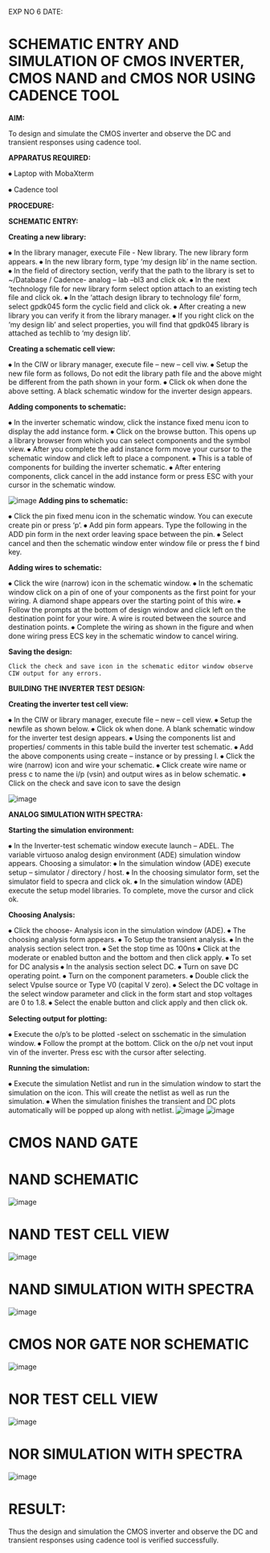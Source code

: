 EXP NO 6
DATE:
# SCHEMATIC ENTRY AND SIMULATION OF CMOS INVERTER, CMOS NAND and CMOS NOR USING CADENCE TOOL
**AIM:**

To design and simulate the CMOS inverter and observe the DC and transient responses using cadence tool.

**APPARATUS REQUIRED:**
 
⦁	Laptop with MobaXterm

⦁	Cadence tool

**PROCEDURE:**

**SCHEMATIC ENTRY:**

**Creating a new library:**

⦁	In the library manager, execute File - New library. The new library form appears.
⦁	In the new library form, type ‘my design lib’ in the name section.
⦁	In the field of directory section, verify that the path to the library is set to ~/Database / Cadence- analog – lab –bl3 and click ok.
⦁	In the next ‘technology file for new library form select option attach to an existing tech file and click ok.
⦁	In the ‘attach design library to technology file’ form, select gpdk045 form the cyclic field and click ok.
⦁	After creating a new library you can verify it from the library manager.
⦁	If you right click on the ‘my design lib’ and select properties, you will find that gpdk045 library is attached as techlib to ‘my design lib’.

**Creating a schematic cell view:**

⦁	In the CIW or library manager, execute file – new – cell viw.
⦁	Setup the new file form as follows, Do not edit the library path file and the above might be different from the path shown in your form.
⦁	Click ok when done the above setting. A black schematic window for the inverter design appears.

**Adding components to schematic:**

⦁	In the inverter schematic window, click the instance fixed menu icon to display the add instance form.
⦁	Click on the browse button. This opens up a library browser from which you can select components and the symbol view.
⦁	After you complete the add instance form move your cursor to the schematic window and click left to place a component.
⦁	This is a table of components for building the inverter schematic.
⦁	After entering components, click cancel in the add instance form or press ESC with your cursor in the schematic window.

![image](https://github.com/harsha804/VLSI-LAB-EXP-6/assets/122807039/b8a366fa-7cba-4e9f-82c9-eaebbf7d8306)
**Adding pins to schematic:**

⦁	Click the pin fixed menu icon in the schematic window. You can execute create pin or press ‘p’.
⦁	Add pin form appears. Type the following in the ADD pin form in the next order leaving space between the pin.
⦁	Select cancel and then the schematic window enter window file or press the f bind key.

**Adding wires to schematic:**

⦁	Click the wire (narrow) icon in the schematic window.
⦁	In the schematic window click on a pin of one of your components as the first point for your wiring. A diamond shape appears over the starting point of this wire.
⦁	Follow the prompts at the bottom of design window and click left on the destination point for your wire. A wire is routed between the source and destination points.
⦁	Complete the wiring as shown in the figure and when done wiring press ECS key in the schematic window to cancel wiring.

**Saving the design:**

	Click the check and save icon in the schematic editor window observe CIW output for any errors.

**BUILDING THE INVERTER TEST DESIGN:**

**Creating the inverter test cell view:**

⦁	In the CIW or library manager, execute file – new – cell view.
⦁	Setup the newfile as shown below.
⦁	Click ok when done. A blank schematic window for the inverter test design appears.
⦁	Using the components list and properties/ comments in this table build the inverter test schematic.
⦁	Add the above components using create – instance or by pressing I.
⦁	Click the wire (narrow) icon and wire your schematic.
⦁	Click create wire name or press c to name the i/p (vsin) and output wires as in below schematic.
⦁	Click on the check and save icon to save the design

![image](https://github.com/harsha804/VLSI-LAB-EXP-6/assets/122807039/b98512dd-4ef5-4cfa-beb9-d6bc714c28cc)

**ANALOG SIMULATION WITH SPECTRA:**

**Starting the simulation environment:**

⦁	In the Inverter-test schematic window execute launch – ADEL. The variable virtuoso analog design environment (ADE) simulation window appears.
Choosing a simulator:
⦁	In the simulation window (ADE) execute setup – simulator / directory / host.
⦁	In the choosing simulator form, set the simulator field to specra and click ok.
⦁	In the simulation window (ADE) execute the setup model libraries.
To complete, move the cursor and click ok.

**Choosing Analysis:**

⦁	Click the choose- Analysis icon in the simulation window (ADE).
⦁	The choosing analysis form appears.
⦁	To Setup the transient analysis.
⦁	In the analysis section select tron.
⦁	Set the stop time as 100ns
⦁	Click at the moderate or enabled button and the bottom and then click apply.
⦁	To set for DC analysis
⦁	In the analysis section select DC.
⦁	Turn on save DC operating point.
⦁	Turn on the component parameters.
⦁	Double click the select Vpulse source or Type V0 (capital V zero).
⦁	Select the DC voltage in the select window parameter and click in the form start and stop voltages are 0 to 1.8.
⦁	Select the enable button and click apply and then click ok.

**Selecting output for plotting:**

⦁	Execute the o/p’s to be plotted  -select on sschematic in the simulation window.
⦁	Follow the prompt at the bottom. Click on the o/p net vout input vin of the inverter. Press esc with the cursor after selecting.

**Running the simulation:**

⦁	Execute the simulation Netlist and run in the simulation window to start the simulation on the icon. This will create the netlist as well as run the simulation.
⦁	When the simulation finishes the transient and DC plots automatically will be popped up along with netlist.
![image](https://github.com/harsha804/VLSI-LAB-EXP-6/assets/122807039/678ce2d8-a562-4d0b-9713-95d42cc742f5)
![image](https://github.com/harsha804/VLSI-LAB-EXP-6/assets/122807039/a41087a5-cb65-4380-b2ee-419490c5db15)

# CMOS NAND GATE

# NAND SCHEMATIC
![image](https://github.com/harsha804/VLSI-LAB-EXP-6/assets/122807039/595675be-866c-4f6a-8f56-9901082eda66)

# NAND TEST CELL VIEW
![image](https://github.com/harsha804/VLSI-LAB-EXP-6/assets/122807039/d0f48f95-562d-45e7-bcc8-92990410a911)

# NAND SIMULATION WITH SPECTRA
![image](https://github.com/harsha804/VLSI-LAB-EXP-6/assets/122807039/8452b86e-83e5-4f7d-964c-1cfefe072c87)

# CMOS NOR GATE NOR SCHEMATIC
![image](https://github.com/harsha804/VLSI-LAB-EXP-6/assets/122807039/8f5c7cb6-7dfb-4bd8-80d2-948870538680)

# NOR TEST CELL VIEW
![image](https://github.com/harsha804/VLSI-LAB-EXP-6/assets/122807039/a7fe538f-3ee7-4cfa-8bd8-a03afc7bf302)

# NOR SIMULATION WITH SPECTRA
![image](https://github.com/harsha804/VLSI-LAB-EXP-6/assets/122807039/2cc0b1ab-bcc2-453e-a8f0-c47f0fe942a4)

# RESULT:
Thus the design and simulation the CMOS inverter and observe the DC and transient responses using cadence tool is verified successfully.

